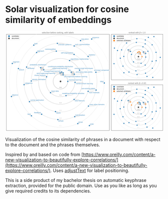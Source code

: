 # Solar visualization for cosine similarity of embeddings

![Sample visualization](embed-out-raster.png "Sample visualization")

Visualization of the cosine similarity of phrases in a document with respect to the document and the phrases themselves.

Inspired by and based on code from [https://www.oreilly.com/content/a-new-visualization-to-beautifully-explore-correlations/](https://www.oreilly.com/content/a-new-visualization-to-beautifully-explore-correlations/). Uses [adjustText](https://github.com/Phlya/adjustText) for label positioning.

This is a side product of my bachelor thesis on automatic keyphrase extraction, provided for the public domain. Use as you like as long as you give required credits to its dependencies.